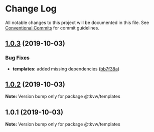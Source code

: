 # Change Log

All notable changes to this project will be documented in this file.
See [Conventional Commits](https://conventionalcommits.org) for commit guidelines.

## [1.0.3](https://github.com/tkvw/templates/compare/v1.0.2...v1.0.3) (2019-10-03)


### Bug Fixes

* **templates:** added missing dependencies ([bb7f38a](https://github.com/tkvw/templates/commit/bb7f38a))





## [1.0.2](https://github.com/tkvw/templates/compare/v1.0.1...v1.0.2) (2019-10-03)

**Note:** Version bump only for package @tkvw/templates





## 1.0.1 (2019-10-03)

**Note:** Version bump only for package @tkvw/templates
